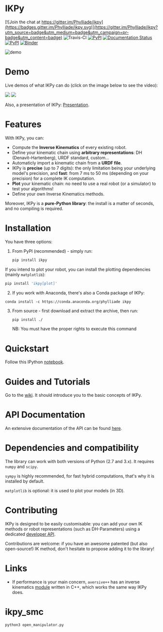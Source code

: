 # IKPy #

[![Join the chat at https://gitter.im/Phylliade/ikpy](https://badges.gitter.im/Phylliade/ikpy.svg)](https://gitter.im/Phylliade/ikpy?utm_source=badge&utm_medium=badge&utm_campaign=pr-badge&utm_content=badge)
![Travis-CI](https://travis-ci.org/Phylliade/ikpy.svg?branch=master)
[![PyPI](https://img.shields.io/pypi/v/ikpy.svg)](https://pypi.python.org/pypi/ikpy/)
[![Documentation Status](https://readthedocs.org/projects/ikpy/badge/?version=latest)](http://ikpy.readthedocs.org/en/latest/?badge=latest)
[![PyPI](https://img.shields.io/pypi/dm/ikpy.svg)](https://pypi.python.org/pypi/ikpy/)
[![Binder](http://mybinder.org/badge.svg)](http://mybinder.org/repo/Phylliade/ikpy)

![demo](two_arms.png)

# Demo

Live demos of what IKPy can do (click on the image below to see the video):

[![](http://img.youtube.com/vi/H0ysr5qSbis/0.jpg)](https://www.youtube.com/watch?v=H0ysr5qSbis)
[![](http://img.youtube.com/vi/Jq0-DkEwwj4/0.jpg)](https://www.youtube.com/watch?v=Jq0-DkEwwj4)

Also, a presentation of IKPy: [Presentation](https://github.com/Phylliade/ikpy/blob/master/tutorials/IKPy%20speech.pdf).

# Features
With IKPy, you can:

* Compute the **Inverse Kinematics** of every existing robot.
* Define your kinematic chain using **arbitrary representations**: DH (Denavit–Hartenberg), URDF standard, custom...
* Automaticly import a kinematic chain from a **URDF file**.
* IKPy is **precise** (up to 7 digits): the only limitation being your underlying model's precision, and **fast**: from 7 ms to 50 ms (depending on your precision) for a complete IK computation.
* **Plot** your kinematic chain: no need to use a real robot (or a simulator) to test your algorithms!
* Define your own Inverse Kinematics methods.

Moreover, IKPy is a **pure-Python library**: the install is a matter of seconds, and no compiling is required.

# Installation
You have three options:


1. From PyPI (recommended) - simply run:

   ```bash
   pip install ikpy
   ```
  If you intend to plot your robot, you can install the plotting dependencies (mainly `matplotlib`):
  ```bash
  pip install 'ikpy[plot]'
  ```

2. If you work with Anaconda, there's also a Conda package of IKPy:
  ```
  conda install -c https://conda.anaconda.org/phylliade ikpy
  ```

3. From source - first download and extract the archive, then run:

   ```bash
   pip install ./
   ```
   NB: You must have the proper rights to execute this command

# Quickstart
Follow this IPython [notebook](https://github.com/Phylliade/ikpy/blob/master/tutorials/Quickstart.ipynb).

# Guides and Tutorials
Go to the [wiki](https://github.com/Phylliade/ikpy/wiki). It should introduce you to the basic concepts of IKPy.

# API Documentation
An extensive documentation of the API can be found [here](http://ikpy.readthedocs.org).

# Dependencies and compatibility
The library can work with both versions of Python (2.7 and 3.x).
It requires `numpy` and `scipy`.

`sympy` is highly recommended, for fast hybrid computations, that's why it is installed by default.

`matplotlib` is optional: it is used to plot your models (in 3D).


# Contributing
IKPy is designed to be easily customisable: you can add your own IK methods or robot representations (such as DH-Parameters) using a dedicated [developer API](https://github.com/Phylliade/ikpy/wiki/Contributing).

Contributions are welcome: if you have an awesome patented (but also open-source!) IK method, don't hesitate to propose adding it to the library!

# Links
* If performance is your main concern, `aversive++` has an inverse kinematics [module](https://github.com/AversivePlusPlus/ik) written in C++, which works the same way IKPy does.
# ikpy_smc

   ```bash
   python3 open_manipulator.py 
   ```
